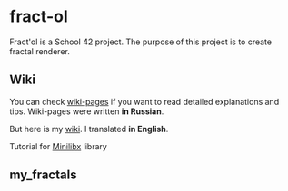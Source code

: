 # fract-ol

Fract'ol is a School 42 project. The purpose of this project is to create fractal renderer.

## Wiki

You can check [wiki-pages](https://github.com/VBrazhnik/Fract-ol/wiki) if you want to read detailed explanations and tips. Wiki-pages were written **in Russian**.

But here is my [wiki](../../wiki/). I translated **in English**.

Tutorial for [Minilibx](https://harm-smits.github.io/42docs/libs/minilibx/getting_started.html) library

## my_fractals


